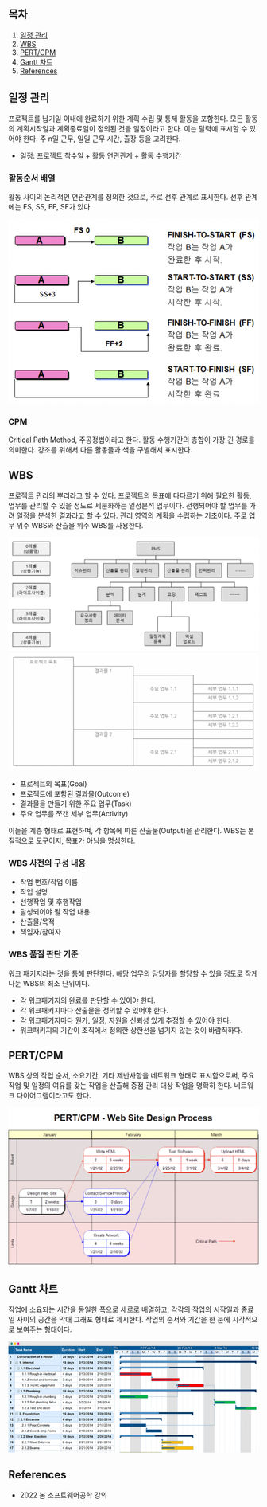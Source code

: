 ## 목차

1. [일정 관리](#일정-관리)
2. [WBS](#wbs)
3. [PERT/CPM](#pertcpm)
4. [Gantt 차트](#gantt-차트)
5. [References](#references)

## 일정 관리
프로젝트를 납기일 이내에 완료하기 위한 계획 수립 및 통제 활동을 포함한다.
모든 활동의 계획시작일과 계획종료일이 정의된 것을 일정이라고 한다. 이는 달력에 표시할 수 있어야 한다. 주 n일 근무, 일일 근무 시간, 출장 등을 고려한다.

+ 일정: 프로젝트 착수일 + 활동 연관관계 + 활동 수행기간

### 활동순서 배열
활동 사이의 논리적인 연관관계를 정의한 것으로, 주로 선후 관계로 표시한다. 선후 관계에는 FS, SS, FF, SF가 있다.

![](../image/project-management/precedence.png)

### CPM
Critical Path Method, 주공정법이라고 한다. 활동 수행기간의 총합이 가장 긴 경로를 의미한다. 강조를 위해서 다른 활동들과 색을 구별해서 표시한다.

## WBS
프로젝트 관리의 뿌리라고 할 수 있다. 프로젝트의 목표에 다다르기 위해 필요한 활동, 업무를 관리할 수 있을 정도로 세분화하는 일정분석 업무이다. 선행되어야 할 업무를 가려 일정을 분석한 결과라고 할 수 있다. 관리 영역의 계획을 수립하는 기초이다. 주로 업무 위주 WBS와 산출물 위주 WBS를 사용한다.

![](../image/project-management/wbs.png)
![](../image/project-management/wbs2.png)

+ 프로젝트의 목표(Goal)
+ 프로젝트에 포함된 결과물(Outcome)
+ 결과물을 만들기 위한 주요 업무(Task)
+ 주요 업무를 쪼갠 세부 업무(Activity)

이들을 계층 형태로 표현하며, 각 항목에 따른 산출물(Output)을 관리한다. WBS는 본질적으로 도구이지, 목표가 아님을 명심한다.

### WBS 사전의 구성 내용
+ 작업 번호/작업 이름
+ 작업 설명
+ 선행작업 및 후행작업
+ 달성되어야 될 작업 내용
+ 산출물/목적
+ 책임자/참여자

### WBS 품질 판단 기준
워크 패키지라는 것을 통해 판단한다. 해당 업무의 담당자를 할당할 수 있을 정도로 작게 나눈 WBS의 최소 단위이다.

+ 각 워크패키지의 완료를 판단할 수 있어야 한다.
+ 각 워크패키지마다 산출물을 정의할 수 있어야 한다.
+ 각 워크패키지마다 원가, 일정, 자원을 신뢰성 있게 추정할 수 있어야 한다.
+ 워크패키지의 기간이 조직에서 정의한 상한선을 넘기지 않는 것이 바람직하다.

## PERT/CPM
WBS 상의 작업 순서, 소요기간, 기타 제반사항을 네트워크 형태로 표시함으로써, 주요 작업 및 일정의 여유를 갖는 작업을 산출해 중점 관리 대상 작업을 명확히 한다. 네트워크 다이어그램이라고도 한다.

![](../image/project-management/pert%3Acpm.png)

## Gantt 차트
작업에 소요되는 시간을 동일한 폭으로 세로로 배열하고, 각각의 작업의 시작일과 종료일 사이의 공간을 막대 그래포 형태로 제시한다. 작업의 순서와 기간을 한 눈에 시각적으로 보여주는 형태이다.

![](../image/project-management/gantt-chart.jpeg)

## References
* 2022 봄 소프트웨어공학 강의